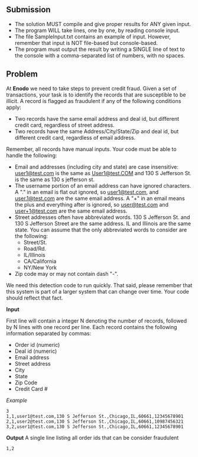 ## Submission
- The solution MUST compile and give proper results for ANY given input.
- The program WILL take lines, one by one, by reading console input.
- The file SampleInput.txt contains an example of input. However, remember that input is NOT file-based but console-based.
- The program must output the result by writing a SINGLE line of text to the console with a comma-separated list of numbers, with no spaces.

## Problem

At **Enodo** we need to take steps to prevent credit fraud. Given a set of transactions, your task is to identify the records that are susceptible to be illicit.
A record is flagged as fraudulent if any of the following conditions apply:

* Two records have the same email address and deal id, but different credit card, regardless of street address.
* Two records have the same Address/City/State/Zip and deal id, but different credit card, regardless of email address.

Remember, all records have manual inputs. Your code must be able to handle the following:

* Email and addresses (including city and state) are case insensitive: user1@test.com is the same as User1@test.COM and 130 S Jefferson St. is the same as 130 s jefferson st.
* The username portion of an email address can have ignored characters. A "." in an email is flat out ignored, so user1@test.com, and user.1@test.com are the same email address. A "+" in an email means the plus and everything after is ignored, so user@test.com and user+1@test.com are the same email address.
* Street addresses often have abbreviated words. 130 S Jefferson St. and 130 S Jefferson Street are the same address. IL and Illinois are the same state. You can assume that the only abbreviated words to consider are the following:
  *  Street/St.
  *  Road/Rd.
  *  IL/Illinois
  *  CA/California
  *  NY/New York
* Zip code may or may not contain dash "-".

We need this detection code to run quickly. That said, please remember that this system is part of a larger system that can change over time. Your code should reflect that fact.

**Input**

First line will contain a integer N denoting the number of records, followed by N lines with one record per line.
Each record contains the following information separated by commas:
 * Order id (numeric)
 * Deal id (numeric)
 * Email address
 * Street address
 * City
 * State
 * Zip Code
 * Credit Card #

*Example*
```
3
1,1,user1@test.com,130 S Jefferson St.,Chicago,IL,60661,12345678901
2,1,user2@test.com,130 S Jefferson St.,Chicago,IL,60661,10987456321
3,2,user1@test.com,130 S Jefferson St.,Chicago,IL,60661,12345678901
```


**Output**
A single line listing all order ids that can be consider fraudulent

```
1,2
```
